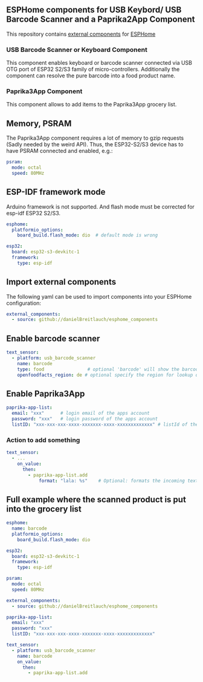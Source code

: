 
## ESPHome components for USB Keybord/ USB Barcode Scanner and a Paprika2App Component

This repository contains [external components](https://esphome.io/components/external_components.html) for [ESPHome](https://esphome.io/)

### USB Barcode Scanner or Keyboard Component
 This component enables keyboard or barcode scanner connected via USB OTG port of ESP32 S2/S3 family of micro-controllers.
 Additionally the component can resolve the pure barcode into a food product name.

### Paprika3App Component
 This component allows to add items to the Paprika3App grocery list.

## Memory, PSRAM
The Paprika3App component requires a lot of memory to gzip requests (Sadly needed by the weird API). Thus, the ESP32-S2/S3 device has to have PSRAM connected and enabled, e.g.:
```yaml
psram:
  mode: octal
  speed: 80MHz
```

## ESP-IDF framework mode
Arduino framework is not supported. And flash mode must be corrected for esp-idf ESP32 S2/S3.
```yaml
esphome:
  platformio_options:
    board_build.flash_mode: dio  # default mode is wrong

esp32:
  board: esp32-s3-devkitc-1
  framework:
    type: esp-idf
```

## Import external components
The following yaml can be used to import components into your ESPHome configuration:
```yaml
external_components:
  - source: github://danielBreitlauch/esphome_components
```

## Enable barcode scanner
```yaml
text_sensor:
  - platform: usb_barcode_scanner
    name: barcode
    type: food                # optional 'barcode' will show the barcode or 'food' (default) will show the product name
    openfoodfacts_region: de # optional specify the region for lookup queries to OpenFoodFacts. Default: world
```

## Enable Paprika3App
```yaml
paprika-app-list:
  email: "xxx"      # login email of the apps account
  password: "xxx"   # login password of the apps account
  listID: "xxx-xxx-xxx-xxxx-xxxxxxx-xxxx-xxxxxxxxxxxxx" # listId of the grocery list lmk if it needs to be simpler to find this
```
### Action to add something
```yaml
text_sensor:
  - ...
    on_value:
      then:
        - paprika-app-list.add
            format: "lala: %s"    # Optional: formats the incoming text
```

## Full example where the scanned product is put into the grocery list
```yaml
esphome:
  name: barcode
  platformio_options:
    board_build.flash_mode: dio

esp32:
  board: esp32-s3-devkitc-1
  framework:
    type: esp-idf

psram:
  mode: octal
  speed: 80MHz

external_components:
  - source: github://danielBreitlauch/esphome_components

paprika-app-list:
  email: "xxx"
  password: "xxx"
  listID: "xxx-xxx-xxx-xxxx-xxxxxxx-xxxx-xxxxxxxxxxxxx"

text_sensor:
  - platform: usb_barcode_scanner
    name: barcode
    on_value:
      then:
        - paprika-app-list.add
```

